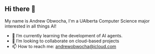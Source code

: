 ## Hi there 👋

My name is Andrew Obwocha, I'm a UAlberta Computer Science major interested in all things AI!

- 🌱 I’m currently learning the development of AI agents.
- 👯 I’m looking to collaborate on cloud-based projects
- 📫 How to reach me: andrewobwocha@icloud.com
